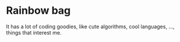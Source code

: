 # Rainbow bag 

It has a lot of coding goodies, like cute algorithms, cool languages, ..., things that interest me.
